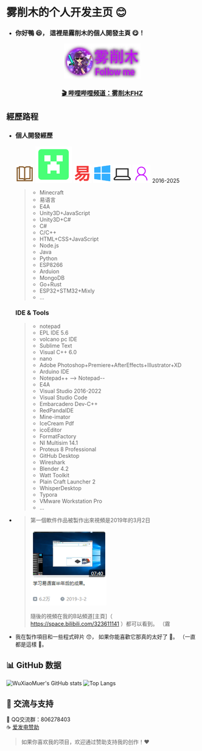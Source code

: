 # 雾削木的个人开发主页 😊



* ### 你好鴨 😆， 這裡是霧削木的個人開發主頁 😋！
<p align="center">
  <a href="https://github.com/WuXiaoMuer">
    <img src="img/me.png" width="200" alt="开发者">
  </a>
</p>

<h3 align="center">
  <a href="https://space.bilibili.com/323611141"> 
    🎬 哔哩哔哩频道：雾削木FHZ 
  </a>
</h3>


## 經歷路程

* ### 個人開發經歷

  ![book](img/book.png) ![MC](img/mc_cr.svg)  ![epl](img/e.png) ![Window](img/window.png) ![pc](img/pc.png) ![people](img/people.png)
  2016-2025
  >- Minecraft
  >- 易语言
  >- E4A
  >- Unity3D+JavaScript
  >- Unity3D+C#
  >- C#
  >- C/C++
  >- HTML+CSS+JavaScript
  >- Node.js
  >- Java
  >- Python
  >- ESP8266
  >- Arduion
  >- MongoDB
  >- Go+Rust
  >- ESP32+STM32+Mixly
  >- ...

  ### IDE & Tools
  >- notepad
  >- EPL IDE 5.6
  >- volcano pc IDE
  >- Sublime Text
  >- Visual C++ 6.0
  >- nano
  >- Adobe Photoshop+Premiere+AfterEffects+Illustrator+XD
  >- Arduino IDE
  >- Notepad++ --> Notepad--
  >- E4A
  >- Visual Studio 2016-2022
  >- Visual Studio Code
  >- Embarcadero Dev-C++
  >- RedPandaIDE
  >- Mine-imator
  >- IceCream Pdf
  >- icoEditor
  >- FormatFactory
  >- NI Multisim 14.1
  >- Proteus 8 Professional
  >- GitHub Desktop
  >- Wireshark
  >- Blender 4.2
  >- Watt Toolkit
  >- Plain Craft Launcher 2
  >- WhisperDesktop
  >- Typora
  >- VMware Workstation Pro
  >- ...
  

* >第一個軟件作品被製作出來視頻是2019年的3月2日
  >
  >![Hems X 虚拟桌面模拟程序](img/img1.png)
  >
  >隨後的視頻在我的B站頻道[主頁]（ https://space.bilibili.com/323611141 ）都可以看到。
  >（霧
  
* 我在製作項目和一些程式碎片 😙， 如果你能喜歡它那真的太好了 🤣。 （一直都是這樣 🤗。
  
## 📊 GitHub 数据
  ![WuXiaoMuer's GitHub stats](https://github-readme-stats.vercel.app/api?username=WuXiaoMuer&show_icons=true&theme=dark)
  ![Top Langs](https://github-readme-stats.vercel.app/api/top-langs/?username=WuXiaoMuer&layout=compact)


## 💬 交流与支持

📢 QQ交流群：806278403  
☕ [爱发电赞助](https://afdian.com/a/WuXiaoMu)  

> 如果你喜欢我的项目，欢迎通过赞助支持我的创作！❤️
